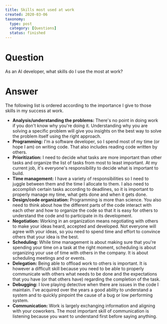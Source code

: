 ```yaml
---
title: Skills most used at work
created: 2020-03-06
taxonomy:
  type: post
  category: [Questions]
  status: finished
---
```


# Question
As an AI developer, what skills do I use the most at work?

# Answer
The following list is ordered according to the importance I give to those skills in my success at work.

* **Analysis/understanding the problems:** There's no point in doing work if you don't know why you're doing it. Understanding why you are solving a specific problem will give you insights on the best way to solve the problem itself using the right approach.
* **Programming:** I'm a software developer, so I spend most of my time (or hope I am) on writing code. That also includes reading code written by others.
* **Prioritization:** I need to decide what tasks are more important than other tasks and organize the list of tasks from most to least important. At my current job, it's everyone's responsibility to decide what is important to build.
* **Time management:** I have a variety of responsibilities so I need to juggle between them and the time I allocate to them. I also need to accomplish certain tasks according to deadlines, so it is important to properly manage my time, what gets done and when it gets done.
* **Design/code organization:** Programming is more than science. You also need to think about how the different parts of the code interact with each other and how to organize the code so that it is easy for others to understand the code and to participate in its development.
* **Negotiation:** Working in an organization means negotiating with others to make your ideas heard, accepted and developed. Not everyone will agree with your ideas, so you need to spend time and effort to convince others that your idea is the best.
* **Scheduling:** While time management is about making sure that you're spending your time on a task at the right moment, scheduling is about organizing your use of time with others in the company. It is about scheduling meetings and or events.
* **Delegation:** Being able to offload work to others is important. It is however a difficult skill because you need to be able to properly communicate with others what needs to be done and the expectations that you have (or that others have) regarding the completion of the task.
* **Debugging:** I love playing detective when there are issues in the code I maintain. I've acquired over the years a good ability to understand a system and to quickly pinpoint the cause of a bug or low performing system.
* **Communication:** Work is largely exchanging information and aligning with your coworkers. The most important skill of communication is listening because you want to understand first before saying anything.
